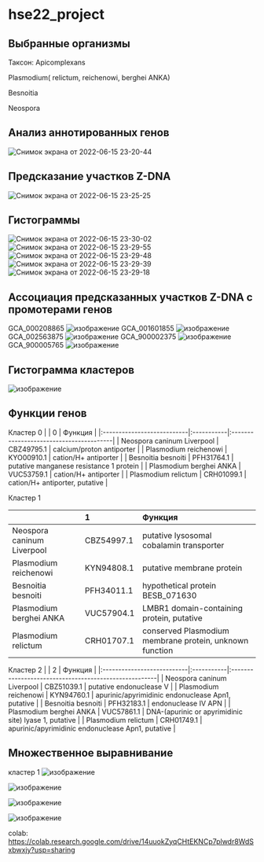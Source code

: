# hse22_project

## Выбранные организмы

Таксон: Apicomplexans


Plasmodium( relictum, reichenowi, berghei ANKA)

Besnoitia

Neospora

## Анализ аннотированных генов
![Снимок экрана от 2022-06-15 23-20-44](https://user-images.githubusercontent.com/93282657/173920281-c272c9b3-d940-46ba-8273-7bac85f0df9c.png)
## Предсказание участков Z-DNA
![Снимок экрана от 2022-06-15 23-25-25](https://user-images.githubusercontent.com/93282657/173920639-5722fb3b-f4be-401b-a404-4bcb7bb50f6b.png)



## Гистограммы 
![Снимок экрана от 2022-06-15 23-30-02](https://user-images.githubusercontent.com/93282657/173921409-46d95105-cc1c-46e6-848c-db296bb91320.png)
![Снимок экрана от 2022-06-15 23-29-55](https://user-images.githubusercontent.com/93282657/173921411-0e0e8165-6b73-48fe-ba49-fe602498b25f.png)
![Снимок экрана от 2022-06-15 23-29-48](https://user-images.githubusercontent.com/93282657/173921415-8f7ab3ff-cf9d-492a-87d8-108628d780d1.png)
![Снимок экрана от 2022-06-15 23-29-39](https://user-images.githubusercontent.com/93282657/173921418-70afafc3-2502-4829-b871-ef0a70ba5ca6.png)
![Снимок экрана от 2022-06-15 23-29-18](https://user-images.githubusercontent.com/93282657/173921425-c91400b0-1c5b-4441-8930-129bb083926b.png)


## Ассоциация предсказанных участков Z-DNA с промотерами генов  


GCA_000208865
![изображение](https://user-images.githubusercontent.com/93282657/173921885-a78cfcac-28a4-4d44-a2cc-8add8cc8f287.png)
GCA_001601855
![изображение](https://user-images.githubusercontent.com/93282657/173922602-70d9b30f-d830-4eaf-9e72-6f6036be5f1e.png)
GCA_002563875
![изображение](https://user-images.githubusercontent.com/93282657/173922783-0a924a8b-48f1-4634-9188-70ad9b610d99.png)
GCA_900002375
![изображение](https://user-images.githubusercontent.com/93282657/173922037-a6e8901c-5c0a-429d-8a5b-26241dbe96d8.png)
GCA_900005765
![изображение](https://user-images.githubusercontent.com/93282657/173921986-6d7f0a9a-5cea-4276-82ee-3bfc533a725a.png)


## Гистограмма кластеров
![изображение](https://user-images.githubusercontent.com/93282657/173922174-1459c700-26b3-4095-8e4e-2fbc6b74b01d.png)

## Функции генов

Кластер 0
|                            | 0          | Функция                                 |
|:---------------------------|:-----------|:----------------------------------------|
| Neospora caninum Liverpool | CBZ49795.1 | calcium/proton antiporter               |
| Plasmodium reichenowi      | KYO00910.1 | cation/H+ antiporter                    |
| Besnoitia besnoiti         | PFH31764.1 | putative manganese resistance 1 protein |
| Plasmodium berghei ANKA    | VUC53759.1 | cation/H+ antiporter                    |
| Plasmodium  relictum       | CRH01099.1 | cation/H+ antiporter, putative          |


Кластер 1

|                            | 1          | Функция                                                 |
|:---------------------------|:-----------|:--------------------------------------------------------|
| Neospora caninum Liverpool | CBZ54997.1 | putative lysosomal cobalamin transporter                |
| Plasmodium reichenowi      | KYN94808.1 | putative membrane protein                               |
| Besnoitia besnoiti         | PFH34011.1 | hypothetical protein BESB_071630                        |
| Plasmodium berghei ANKA    | VUC57904.1 | LMBR1 domain-containing protein, putative               |
| Plasmodium  relictum       | CRH01707.1 | conserved Plasmodium membrane protein, unknown function |

Кластер 2
|                            | 2          | Функция                                               |
|:---------------------------|:-----------|:------------------------------------------------------|
| Neospora caninum Liverpool | CBZ51039.1 | putative endonuclease V                               |
| Plasmodium reichenowi      | KYN94760.1 | apurinic/apyrimidinic endonuclease Apn1, putative     |
| Besnoitia besnoiti         | PFH32183.1 | endonuclease IV APN                                   |
| Plasmodium berghei ANKA    | VUC57861.1 | DNA-(apurinic or apyrimidinic site) lyase 1, putative |
| Plasmodium  relictum       | CRH01749.1 | apurinic/apyrimidinic endonuclease Apn1, putative     |



## Множественное выравнивание
кластер 1
![изображение](https://user-images.githubusercontent.com/93282657/174152677-85a7b444-0674-4cbc-8fd7-54e118406654.png)

![изображение](https://user-images.githubusercontent.com/93282657/174152864-956e56e8-5a06-4c57-9816-5eb88cbe4485.png)

![изображение](https://user-images.githubusercontent.com/93282657/174152936-96701d80-8c52-4e7c-b8bd-e52f0c1c9966.png)

![изображение](https://user-images.githubusercontent.com/93282657/174152974-54275bfa-5f0f-4833-98d6-1fd46b91173e.png)








colab: https://colab.research.google.com/drive/14uuokZyqCHtEKNCp7plwdr8WdSxbwxjy?usp=sharing



